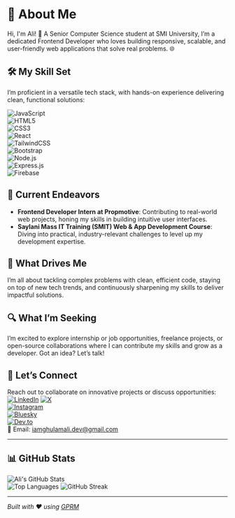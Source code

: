 # 💫 About Me
Hi, I'm Ali! 👋 A Senior Computer Science student at SMI University, I’m a dedicated Frontend Developer who loves building responsive, scalable, and user-friendly web applications that solve real problems. 🌐

## 🛠️ My Skill Set
I’m proficient in a versatile tech stack, with hands-on experience delivering clean, functional solutions:

![JavaScript](https://img.shields.io/badge/javascript-%23323330.svg?style=for-the-badge&logo=javascript&logoColor=%23F7DF1E)  
![HTML5](https://img.shields.io/badge/html5-%23E34F26.svg?style=for-the-badge&logo=html5&logoColor=white)  
![CSS3](https://img.shields.io/badge/css3-%231572B6.svg?style=for-the-badge&logo=css3&logoColor=white)  
![React](https://img.shields.io/badge/react-%2320232a.svg?style=for-the-badge&logo=react&logoColor=%2361DAFB)  
![TailwindCSS](https://img.shields.io/badge/tailwindcss-%2338B2AC.svg?style=for-the-badge&logo=tailwind-css&logoColor=white)  
![Bootstrap](https://img.shields.io/badge/bootstrap-%238511FA.svg?style=for-the-badge&logo=bootstrap&logoColor=white)  
![Node.js](https://img.shields.io/badge/node.js-339933?style=for-the-badge&logo=nodedotjs&logoColor=white)  
![Express.js](https://img.shields.io/badge/express.js-%23404d59.svg?style=for-the-badge&logo=express&logoColor=white)  
![Firebase](https://img.shields.io/badge/firebase-%23FFCA28.svg?style=for-the-badge&logo=firebase&logoColor=black)

## 🚀 Current Endeavors
- **Frontend Developer Intern at Propmotive**: Contributing to real-world web projects, honing my skills in building intuitive user interfaces.  
- **Saylani Mass IT Training (SMIT) Web & App Development Course**: Diving into practical, industry-relevant challenges to level up my development expertise.

## 🧠 What Drives Me
I’m all about tackling complex problems with clean, efficient code, staying on top of new tech trends, and continuously sharpening my skills to deliver impactful solutions.

## 🔍 What I’m Seeking
I’m excited to explore internship or job opportunities, freelance projects, or open-source collaborations where I can contribute my skills and grow as a developer. Got an idea? Let’s talk!

## 🤝 Let’s Connect
Reach out to collaborate on innovative projects or discuss opportunities:  
[![LinkedIn](https://img.shields.io/badge/LinkedIn-%230077B5.svg?style=for-the-badge&logo=linkedin&logoColor=white)]([https://linkedin.com/in/ghulam-ali-8021a1276](https://www.linkedin.com/in/ghulam-ali-dev/)) 
[![X](https://img.shields.io/badge/X-black.svg?style=for-the-badge&logo=X&logoColor=white)](https://x.com/DevGhulamAli)  
[![Instagram](https://img.shields.io/badge/Instagram-%23E4405F.svg?style=for-the-badge&logo=Instagram&logoColor=white)](https://instagram.com/ghulam_.ali)   
[![Bluesky](https://img.shields.io/badge/Bluesky-%2300A5E0.svg?style=for-the-badge&logo=bluesky&logoColor=white)](https://bsky.app/profile/ghulam-ali.bsky.social)  
[![Dev.to](https://img.shields.io/badge/Dev.to-%23007296.svg?style=for-the-badge&logo=dev.to&logoColor=white)](https://dev.to/ghulamali)   
📧 Email: [iamghulamali.dev@gmail.com](mailto:iamghulamali.dev@gmail.com)

---

## 📊 GitHub Stats
![Ali's GitHub Stats](https://github-readme-stats.vercel.app/api?username=ghulamali17&show_icons=true&theme=radical)  
![Top Languages](https://github-readme-stats.vercel.app/api/top-langs/?username=ghulamali17&layout=compact&theme=radical)
![GitHub Streak](https://github-readme-streak-stats.herokuapp.com/?user=ghulamali17&theme=radical)

---

*Built with ❤️ using [GPRM](https://gprm.itsvg.in)*
